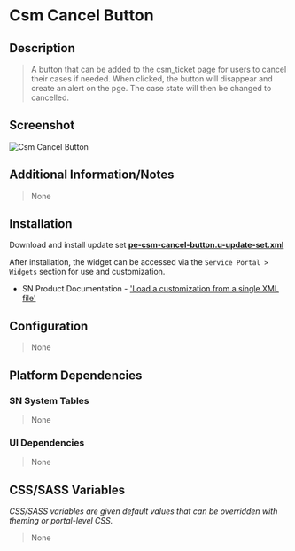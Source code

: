 # Csm Cancel Button

## Description

> A button that can be added to the csm_ticket page for users to cancel their cases if needed. When clicked, the button will disappear and create an alert on the pge. The case state will then be changed to cancelled.

## Screenshot

![Csm Cancel Button](https://raw.githubusercontent.com/platform-experience/serviceportal-widget-library/master/src/pe-csm-cancel-button/images/pe-csm-cancel-button.png)

## Additional Information/Notes

> None

## Installation

Download and install update set **[pe-csm-cancel-button.u-update-set.xml](https://github.com/platform-experience/serviceportal-widget-library/blob/master/src/pe-csm-cancel-button/pe-csm-cancel-button.u-update-set.xml)**

After installation, the widget can be accessed via the `Service Portal > Widgets` section for use and customization.

* SN Product Documentation - ['Load a customization from a single XML file'](https://docs.servicenow.com/bundle/kingston-application-development/page/build/system-update-sets/task/t_SaveAnUpdateSetAsAnXMLFile.html)

## Configuration

> None

## Platform Dependencies

### SN System Tables

> None

### UI Dependencies

> None

## CSS/SASS Variables

_CSS/SASS variables are given default values that can be overridden with theming or portal-level CSS._

> None
